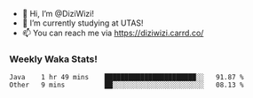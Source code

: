 - 👋 Hi, I’m @DiziWizi!
- 🌱 I’m currently studying at UTAS!
- 📫 You can reach me via https://diziwizi.carrd.co/

### Weekly Waka Stats!
<!--START_SECTION:waka-->

```text
Java    1 hr 49 mins    ███████████████████████░░   91.87 %
Other   9 mins          ██░░░░░░░░░░░░░░░░░░░░░░░   08.13 %
```

<!--END_SECTION:waka-->
